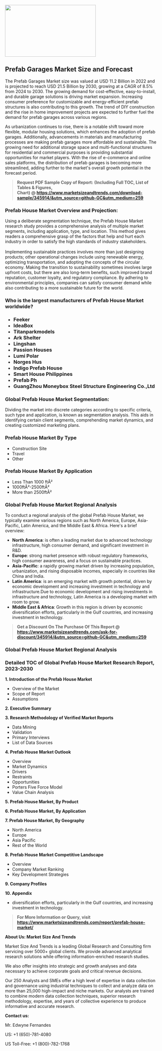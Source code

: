 <p><img class="alignnone size-medium wp-image-20088" src="https://ffe5etoiles.com/wp-content/uploads/2024/12/MST1-300x171.png" alt="" width="300" height="171" /></p><h2>Prefab Garages Market Size and Forecast</h2><p>The Prefab Garages Market size was valued at USD 11.2 Billion in 2022 and is projected to reach USD 21.5 Billion by 2030, growing at a CAGR of 8.5% from 2024 to 2030. The growing demand for cost-effective, easy-to-install, and durable garage solutions is driving market expansion. Increasing consumer preference for customizable and energy-efficient prefab structures is also contributing to this growth. The trend of DIY construction and the rise in home improvement projects are expected to further fuel the demand for prefab garages across various regions.</p><p>As urbanization continues to rise, there is a notable shift toward more flexible, modular housing solutions, which enhances the adoption of prefab garages. Additionally, advancements in materials and manufacturing processes are making prefab garages more affordable and sustainable. The growing need for additional storage space and multi-functional structures for residential and commercial purposes is providing substantial opportunities for market players. With the rise of e-commerce and online sales platforms, the distribution of prefab garages is becoming more streamlined, adding further to the market's overall growth potential in the forecast period.</p></p><blockquote id="" class=""><strong>Request PDF Sample Copy of Report: (Including Full TOC, List of Tables &amp; Figures, Chart)&nbsp;@&nbsp;<strong><a href="https://www.marketsizeandtrends.com/download-sample/345914/&utm_source=github-GC&utm_medium=259" target="_blank">https://www.marketsizeandtrends.com/download-sample/345914/&utm_source=github-GC&utm_medium=259</a></strong></strong></blockquote><h3 id="" class="">Prefab House Market&nbsp;Overview and Projection:</h3><p id="" class="">Using a deliberate segmentation technique, the Prefab House Market research study provides a comprehensive analysis of multiple market segments, including application, type, and location. This method gives readers a comprehensive grasp of the factors that help and hurt each industry in order to satisfy the high standards of industry stakeholders. <br /> <br />Implementing sustainable practices involves more than just designing products; other operational changes include using renewable energy, optimizing transportation, and adopting the concepts of the circular economy. Making the transition to sustainability sometimes involves large upfront costs, but there are also long-term benefits, such improved brand reputation, customer loyalty, and regulatory compliance. By adhering to environmental principles, companies can satisfy consumer demand while also contributing to a more sustainable future for the world.</p><h3 id="" class="">Who is the largest manufacturers of&nbsp;Prefab House Market worldwide?</h3><h3 class=""><p><ul><li>Feeker </li><li> IdeaBox </li><li> Titanparkmodels </li><li> Ark Shelter </li><li> Lingshan </li><li> Passion Houses </li><li> Lumi Polar </li><li> Norges Hus </li><li> Indigo Prefab House </li><li> Smart House Philippines </li><li> Prefab Ph </li><li> GuangZhou Moneybox Steel Structure Engineering Co.,Ltd</li></ul></p></h3><h3 id="" class="">Global&nbsp;Prefab House Market Segmentation:</h3><p id="" class="">Dividing the market into discrete categories according to specific criteria, such type and application, is known as segmentation analysis. This aids in identifying certain client segments, comprehending market dynamics, and creating customized marketing plans.</p><h3 id="" class="">Prefab House Market&nbsp;By Type</h3><p><p><ul><li>Construction Site</li><li> Travel</li><li> Other</p></li></ul></p></p><h3 id="" class="">Prefab House Market&nbsp;By Application</h3><p class=""><p><ul><li>Less Than 1000 ftÂ²</li><li> 1000ftÂ²-2500ftÂ²</li><li> More than 2500ftÂ²</li></ul></p></p><h3 id="" class="">Global Prefab House Market Regional Analysis</h3><p id="" class="">To conduct a regional analysis of the global Prefab House Market, we typically examine various regions such as North America, Europe, Asia-Pacific, Latin America, and the Middle East &amp; Africa. Here's a brief overview:</p><ul><li><strong>North America</strong>: is often a leading market due to advanced technology infrastructure, high consumer demand, and significant investment in R&amp;D.</li><li><strong>Europe</strong>: strong market presence with robust regulatory frameworks, high consumer awareness, and a focus on sustainable practices.</li><li><strong>Asia-Pacific</strong>: a rapidly growing market driven by increasing population, urbanization, and rising disposable incomes, especially in countries like China and India.</li><li><strong>Latin America</strong>: is an emerging market with growth potential, driven by economic development and increasing investment in technology and infrastructure.Due to economic development and rising investments in infrastructure and technology, Latin America is a developing market with room to grow.</li><li><strong>Middle East &amp; Africa</strong>: Growth in this region is driven by economic diversification efforts, particularly in the Gulf countries, and increasing investment in technology.</li></ul><blockquote id="" class=""><strong>Get a Discount On The Purchase Of This Report @ <strong><a href="https://www.marketsizeandtrends.com/ask-for-discount/345914/&utm_source=github-GC&utm_medium=259" target="_blank">https://www.marketsizeandtrends.com/ask-for-discount/345914/&utm_source=github-GC&utm_medium=259</a></strong></strong></blockquote><h3 id="" class="">Global Prefab House Market Regional Analysis</h3><h3 id="" class="">Detailed TOC of Global Prefab House Market Research Report, 2023-2030</h3><p id="" class=""><strong>1. Introduction of the Prefab House Market</strong></p><ul><li>Overview of the Market</li><li>Scope of Report</li><li>Assumptions</li></ul><p id="" class=""><strong>2. Executive Summary</strong></p><p id="" class=""><strong>3. Research Methodology of Verified Market Reports</strong></p><ul><li>Data Mining</li><li>Validation</li><li>Primary Interviews</li><li>List of Data Sources</li></ul><p id="" class=""><strong>4. Prefab House Market Outlook</strong></p><ul><li>Overview</li><li>Market Dynamics</li><li>Drivers</li><li>Restraints</li><li>Opportunities</li><li>Porters Five Force Model</li><li>Value Chain Analysis</li></ul><p id="" class=""><strong>5. Prefab House Market, By Product</strong></p><p id="" class=""><strong>6. Prefab House Market, By Application</strong></p><p id="" class=""><strong>7. Prefab House Market, By Geography</strong></p><ul><li>North America</li><li>Europe</li><li>Asia Pacific</li><li>Rest of the World</li></ul><p id="" class=""><strong>8. Prefab House Market Competitive Landscape</strong></p><ul><li>Overview</li><li>Company Market Ranking</li><li>Key Development Strategies</li></ul><p id="" class=""><strong>9. Company Profiles</strong></p><p id="" class=""><strong>10. Appendix</strong></p><ul><li>diversification efforts, particularly in the Gulf countries, and increasing investment in technology.</li></ul><blockquote id="" class=""><strong>For More Information or Query, visit <strong><strong><a href="https://www.marketsizeandtrends.com/report/prefab-house-market/" target="_blank">https://www.marketsizeandtrends.com/report/prefab-house-market/</a></strong></strong></strong></blockquote><p id="" class=""><strong>About Us: Market Size And Trends</strong></p><p id="" class="">Market Size And Trends is a leading Global Research and Consulting firm servicing over 5000+ global clients. We provide advanced analytical research solutions while offering information-enriched research studies.</p><p id="" class="">We also offer insights into strategic and growth analyses and data necessary to achieve corporate goals and critical revenue decisions.</p><p id="" class="">Our 250 Analysts and SMEs offer a high level of expertise in data collection and governance using industrial techniques to collect and analyze data on more than 25,000 high-impact and niche markets. Our analysts are trained to combine modern data collection techniques, superior research methodology, expertise, and years of collective experience to produce informative and accurate research.</p><p id="" class=""><strong>Contact us:</strong></p><p id="" class="">Mr. Edwyne Fernandes</p><p id="" class="">US: +1 (650)-781-4080</p><p id="" class="">US Toll-Free: +1 (800)-782-1768</p>
